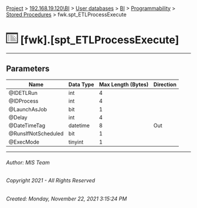 #### 

[Project](../../../../../index.md) > [192.168.19.120\\BI](../../../../index.md) > [User databases](../../../index.md) > [BI](../../index.md) > [Programmability](../index.md) > [Stored Procedures](Stored_Procedures.md) > fwk.spt_ETLProcessExecute

# ![Stored Procedures](../../../../../Images/StoredProcedure32.png) [fwk].[spt_ETLProcessExecute]

---

## <a name="#parameters"></a>Parameters

| Name | Data Type | Max Length (Bytes) | Direction |
|---|---|---|---|
| @IDETLRun | int | 4 |  |
| @IDProcess | int | 4 |  |
| @LaunchAsJob | bit | 1 |  |
| @Delay | int | 4 |  |
| @DateTimeTag | datetime | 8 | Out |
| @RunsIfNotScheduled | bit | 1 |  |
| @ExecMode | tinyint | 1 |  |


---

###### Author:  MIS Team

###### Copyright 2021 - All Rights Reserved

###### Created: Monday, November 22, 2021 3:15:24 PM

